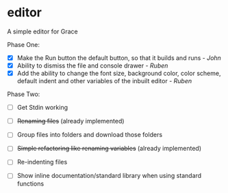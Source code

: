 editor
======

A simple editor for Grace

Phase One:
- [X] Make the Run button the default button, so that it builds and runs - *John*
- [X] Ability to dismiss the file and console drawer - *Ruben*
- [X] Add the ability to change the font size, background color, color scheme, default indent and other variables of the inbuilt editor - *Ruben*

Phase Two:
- [ ] Get Stdin working
- [ ] ~~Renaming files~~ (already implemented)
- [ ] Group files into folders and download those folders
- [ ] ~~Simple refactoring like renaming variables~~ (already implemented)
- [ ] Re-indenting files
- [ ] Show inline documentation/standard library when using standard functions


